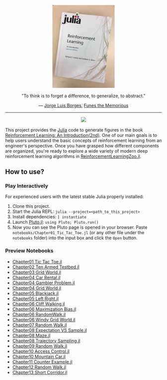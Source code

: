 <div align="center">
<a href="http://incompleteideas.net/book/the-book-2nd.html">
<img src="RLIntro2Cover-min.jpg" alt="RLIntro2Cover-min.jpg" title="RLIntro" width="200"/>
</a>
<p> "To think is to forget a difference, to generalize, to abstract."</p>
<p>― <a href="https://en.wikipedia.org/wiki/Jorge_Luis_Borges">Jorge Luis Borges</a>, <a href="https://en.wikipedia.org/wiki/Funes_the_Memorious">Funes the Memorious</a></p>
</div>

<hr>

<p align="center">
    <a href="https://github.com/JuliaReinforcementLearning/ReinforcementLearning.jl">
        <img src="https://img.shields.io/badge/powered%20by-ReinforcementLearning.jl-brightgreen">
    </a>
</p>

This project provides the [Julia](https://www.julialang.org/) code to generate figures in the book
[Reinforcement Learning: An
Introduction(2nd)](http://incompleteideas.net/book/the-book-2nd.html). One of
our main goals is to help users understand the basic concepts of reinforcement
learning from an engineer's perspective. Once you have grasped how different
components are organized, you're ready to explore a wide variety of modern deep
reinforcement learning algorithms in [ReinforcementLearningZoo.jl](https://github.com/JuliaReinforcementLearning/ReinforcementLearningZoo.jl).

## How to use?

### Play Interactively

For experienced users with the latest stable Julia properly installed:

1. Clone this project.
1. Start the Julia REPL: `julia --project=<path_to_this_project>`
1. Install dependencies: `] instantiate`
1. Launch [Pluto.jl](https://github.com/fonsp/Pluto.jl): `using Pluto; Pluto.run()`
1. Now you can see the Pluto page is opened in your browser. Paste
   `notebooks/Chapter01_Tic_Tac_Toe.jl` (or any other file under the `notebooks` folder) into
   the input box and click the `Open` button.

### Preview Notebooks

- [Chapter01 Tic Tac Toe.jl](https://juliareinforcementlearning.org/blog/notebooks_for_reinforcement_learning_an_introduction/Chapter01_Tic_Tac_Toe.jl)
- [Chapter02 Ten Armed Testbed.jl](https://juliareinforcementlearning.org/blog/notebooks_for_reinforcement_learning_an_introduction/Chapter02_Ten_Armed_Testbed.jl)
- [Chapter03 Grid World.jl](https://juliareinforcementlearning.org/blog/notebooks_for_reinforcement_learning_an_introduction/Chapter03_Grid_World.jl)
- [Chapter04 Car Rental.jl](https://juliareinforcementlearning.org/blog/notebooks_for_reinforcement_learning_an_introduction/Chapter04_Car_Rental.jl)
- [Chapter04 Gambler Problem.jl](https://juliareinforcementlearning.org/blog/notebooks_for_reinforcement_learning_an_introduction/Chapter04_Gambler_Problem.jl)
- [Chapter04 Grid World.jl](https://juliareinforcementlearning.org/blog/notebooks_for_reinforcement_learning_an_introduction/Chapter04_Grid_World.jl)
- [Chapter05 Blackjack.jl](https://juliareinforcementlearning.org/blog/notebooks_for_reinforcement_learning_an_introduction/Chapter05_Blackjack.jl)
- [Chapter05 Left Right.jl](https://juliareinforcementlearning.org/blog/notebooks_for_reinforcement_learning_an_introduction/Chapter05_Left_Right.jl)
- [Chapter06 Cliff Walking.jl](https://juliareinforcementlearning.org/blog/notebooks_for_reinforcement_learning_an_introduction/Chapter06_Cliff_Walking.jl)
- [Chapter06 Maximization Bias.jl](https://juliareinforcementlearning.org/blog/notebooks_for_reinforcement_learning_an_introduction/Chapter06_Maximization_Bias.jl)
- [Chapter06 RandomWalk.jl](https://juliareinforcementlearning.org/blog/notebooks_for_reinforcement_learning_an_introduction/Chapter06_RandomWalk.jl)
- [Chapter06 Windy Grid World.jl](https://juliareinforcementlearning.org/blog/notebooks_for_reinforcement_learning_an_introduction/Chapter06_Windy_Grid_World.jl)
- [Chapter07 Random Walk.jl](https://juliareinforcementlearning.org/blog/notebooks_for_reinforcement_learning_an_introduction/Chapter07_Random_Walk.jl)
- [Chapter08 Expectation VS Sample.jl](https://juliareinforcementlearning.org/blog/notebooks_for_reinforcement_learning_an_introduction/Chapter08_Expectation_VS_Sample.jl)
- [Chapter08 Maze.jl](https://juliareinforcementlearning.org/blog/notebooks_for_reinforcement_learning_an_introduction/Chapter08_Maze.jl)
- [Chapter08 Trajectory Sampling.jl](https://juliareinforcementlearning.org/blog/notebooks_for_reinforcement_learning_an_introduction/Chapter08_Trajectory_Sampling.jl)
- [Chapter09 Random Walk.jl](https://juliareinforcementlearning.org/blog/notebooks_for_reinforcement_learning_an_introduction/Chapter09_Random_Walk.jl)
- [Chapter10 Access Control.jl](https://juliareinforcementlearning.org/blog/notebooks_for_reinforcement_learning_an_introduction/Chapter10_Access_Control.jl)
- [Chapter10 Mountain Car.jl](https://juliareinforcementlearning.org/blog/notebooks_for_reinforcement_learning_an_introduction/Chapter10_Mountain_Car.jl)
- [Chapter11 Counter Example.jl](https://juliareinforcementlearning.org/blog/notebooks_for_reinforcement_learning_an_introduction/Chapter11_Counter_Example.jl)
- [Chapter12 Random Walk.jl](https://juliareinforcementlearning.org/blog/notebooks_for_reinforcement_learning_an_introduction/Chapter12_Random_Walk.jl)
- [Chapter13 Short Corridor.jl](https://juliareinforcementlearning.org/blog/notebooks_for_reinforcement_learning_an_introduction/Chapter13_Short_Corridor.jl)
